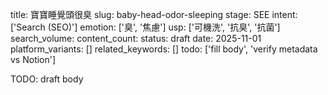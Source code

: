 title: 寶寶睡覺頭很臭
slug: baby-head-odor-sleeping
stage: SEE
intent: ['Search (SEO)']
emotion: ['臭', '焦慮']
usp: ['可機洗', '抗臭', '抗菌']
search_volume: 
content_count: 
status: draft
date: 2025-11-01
platform_variants: []
related_keywords: []
todo: ['fill body', 'verify metadata vs Notion']

TODO: draft body
